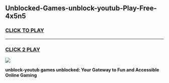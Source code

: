 
## Unblocked-Games-unblock-youtub-Play-Free-4x5n5
<h3>
<a href="https://premium76.site?title=unblock-youtub&ref=21A">CLICK TO PLAY</a></h3>
<hr>

<h3>
<a href="https://premium76.site?title=unblock-youtub&ref=21A">CLICK 2 PLAY</a>
  
</h3>

<a href="https://premium76.site?title=unblock-youtub&ref=21A"><img src="https://clearcache.store/games.png"></a>


**unblock-youtub games unblocked: Your Gateway to Fun and Accessible Online Gaming**
